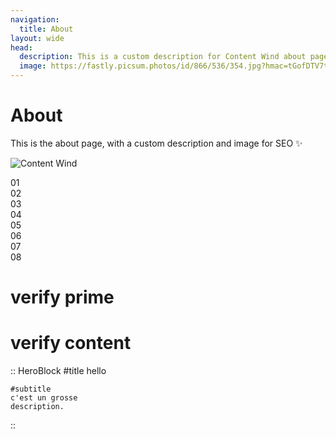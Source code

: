 ```yaml
---
navigation:
  title: About
layout: wide
head:
  description: This is a custom description for Content Wind about page.
  image: https://fastly.picsum.photos/id/866/536/354.jpg?hmac=tGofDTV7tl2rprappPzKFiZ9vDh5MKj39oa2D--gqhA
---
```


# About

This is the about page, with a custom description and image for SEO ✨

![Content Wind](https://fastly.picsum.photos/id/866/536/354.jpg?hmac=tGofDTV7tl2rprappPzKFiZ9vDh5MKj39oa2D--gqhA)

 <div class="grid grid-cols-4 gap-4 text-white text-sm text-center font-bold leading-6">
        <div class="p-4 rounded-lg shadow-lg bg-indigo-600">01</div>
        <div class="p-4 rounded-lg shadow-lg bg-indigo-600">02</div>
        <div class="p-4 rounded-lg shadow-lg bg-indigo-600">03</div>
        <div class="p-4 rounded-lg shadow-lg bg-indigo-600">04</div>
        <div class="p-4 rounded-lg shadow-lg bg-indigo-600">05</div>
        <div class="p-4 rounded-lg shadow-lg bg-indigo-600">06</div>
        <div class="p-4 rounded-lg shadow-lg bg-indigo-600">07</div>
        <div class="p-4 rounded-lg shadow-lg bg-indigo-600">08</div>
</div>

# verify prime

<PrimeVerify label="Verify2" />


# verify content

:: HeroBlock
    #title
    hello

    #subtitle
    c'est un grosse    
    description.
::